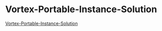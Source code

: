 # Vortex-Portable-Instance-Solution
[Vortex-Portable-Instance-Solution](./Vortex_Portable_Instance_Solution.md)
